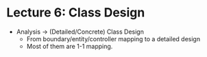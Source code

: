 # Lecture 6: Class Design

- Analysis -> (Detailed/Concrete) Class Design
  - From boundary/entity/controller mapping to a detailed design
  - Most of them are 1-1 mapping.
